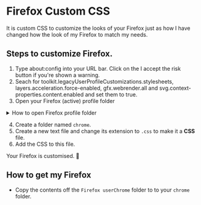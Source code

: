 # Firefox Custom CSS

It is custom CSS to customize the looks of your Firefox just as how I have changed how the look of my Firefox to match my needs. 

## Steps to customize Firefox.
1. Type about:config into your URL bar. Click on the I accept the risk button if you're shown a warning.
2. Seach for toolkit.legacyUserProfileCustomizations.stylesheets, layers.acceleration.force-enabled, gfx.webrender.all and svg.context-properties.content.enabled and set them to true.
3. Open your Firefox (active) profile folder

<details>
  <summary>How to open Firefox profile folder</summary>
  <br>
  <ul>
    <li> Go to <code>about:profiles</code> </li>
    <li> Click on <code>Open Folder</code> in <b>Root Directory</b> of the profile that is in use. </li>
    <img alt="firefox profile folder image" src="https://github.com/iDCoded/Windows-Rice/blob/main/images/firefox-profile-folder.png">
  </ul>
</details>

4. Create a folder named `chrome`.
5. Create a new text file and change its extension to `.css` to make it a **CSS** file.
6. Add the CSS to this file. 

Your Firefox is customised. 🥳

## How to get my Firefox 
- Copy the contents off the `Firefox userChrome` folder to to your `chrome` folder. 

